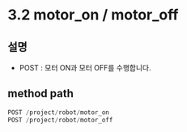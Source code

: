 ﻿# 3.2 motor_on / motor_off

## 설명

- POST : 모터 ON과 모터 OFF를 수행합니다.

## method path

```python
POST /project/robot/motor_on
POST /project/robot/motor_off
```
